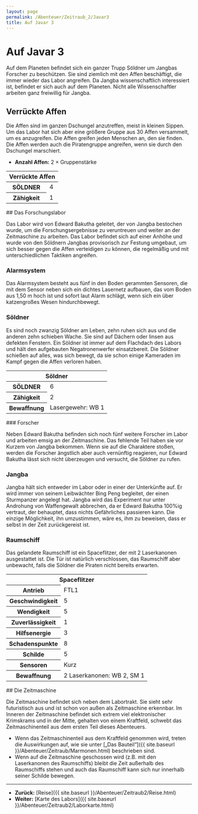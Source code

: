 ```yaml
---
layout: page
permalink: /Abenteuer/Zeitraub_2/Javar3
title: Auf Javar 3
---
```


# Auf Javar 3

Auf dem Planeten befindet sich ein ganzer Trupp Söldner um Jangbas Forscher zu beschützen. Sie sind ziemlich mit den Affen beschäftigt, die immer wieder das Labor angreifen. Da Jangba wissenschaftlich interessiert ist, befindet er sich auch auf dem Planeten. Nicht alle Wissenschaftler arbeiten ganz freiwillig für Jangba.

## Verrückte Affen

Die Affen sind im ganzen Dschungel anzutreffen, meist in kleinen Sippen. Um das Labor hat sich aber eine größere Gruppe aus 30 Affen versammelt, um es anzugreifen. Die Affen greifen jeden Menschen an, den sie finden. Die Affen werden auch die Piratengruppe angreifen, wenn sie durch den Dschungel marschiert.

- **Anzahl Affen:** 2 &times; Gruppenstärke

<table>
<thead>
<tr><th colspan="2">Verrückte Affen</th></tr>
</thead>
<tbody>
<tr><th>SÖLDNER</th><td>4</td></tr>
<tr><th>Zähigkeit</th><td>1</td></tr>
</tbody>
</table>
## Das Forschungslabor

Das Labor wird von Edward Bakutha geleitet, der von Jangba bestochen wurde, um die Forschungsergebnisse zu veruntreuen und weiter an der Zeitmaschine zu arbeiten. Das Labor befindet sich auf einer Anhöhe und wurde von den Söldnern Jangbas provisorisch zur Festung umgebaut, um sich besser gegen die Affen verteidigen zu können, die regelmäßig und mit unterschiedlichen Taktiken angreifen.

### Alarmsystem

Das Alarmsystem besteht aus fünf in den Boden gerammten Sensoren, die mit dem Sensor neben sich ein dichtes Lasernetz aufbauen, das vom Boden aus 1,50 m hoch ist und sofort laut Alarm schlägt, wenn sich ein über katzengroßes Wesen hindurchbewegt.

### Söldner

Es sind noch zwanzig Söldner am Leben, zehn ruhen sich aus und die anderen zehn schieben Wache. Sie sind auf Dächern oder linsen aus defekten Fenstern. Ein Söldner ist immer auf dem Flachdach des Labors und hält den aufgebauten Negatronenwerfer einsatzbereit. Die Söldner schießen auf alles, was sich bewegt, da sie schon einige Kameraden im Kampf gegen die Affen verloren haben.

<table>
<thead>
<tr><th colspan="2">Söldner</th></tr>
</thead>
<tbody>
<tr><th>SÖLDNER</th><td>6</td></tr>
<tr><th>Zähigkeit</th><td>2</td></tr>
<tr><th>Bewaffnung</th><td>Lasergewehr: WB 1</td></tr>
</tbody>
</table>
### Forscher

Neben Edward Bakutha befinden sich noch fünf weitere Forscher im Labor und arbeiten emsig an der Zeitmaschine. Das fehlende Teil haben sie vor Kurzem von Jangba bekommen. Wenn sie auf die Charaktere stoßen, werden die Forscher ängstlich aber auch vernünftig reagieren, nur Edward Bakutha lässt sich nicht überzeugen und versucht, die Söldner zu rufen.

### Jangba

Jangba hält sich entweder im Labor oder in einer der Unterkünfte auf. Er wird immer von seinem Leibwächter Bing Peng begleitet, der einen Sturmpanzer angelegt hat. Jangba wird das Experiment nur unter Androhung von Waffengewalt abbrechen, da er Edward Bakutha 100%ig vertraut, der behauptet, dass nichts Gefährliches passieren kann. Die einzige Möglichkeit, ihn umzustimmen, wäre es, ihm zu beweisen, dass er selbst in der Zeit zurückgereist ist.

### Raumschiff

Das gelandete Raumschiff ist ein Spaceflitzer, der mit 2 Laserkanonen ausgestattet ist. Die Tür ist natürlich verschlossen, das Raumschiff aber unbewacht, falls die Söldner die Piraten nicht bereits erwarten.

<table>
<tbody>
<tr><th colspan="2">Spaceflitzer</th></tr>
<tr><th>Antrieb</th><td>FTL1</td></tr>
<tr><th>Geschwindigkeit</th><td>5</td></tr>
<tr><th>Wendigkeit</th><td>5</td></tr>
<tr><th>Zuverlässigkeit</th><td>1</td></tr>
<tr><th>Hilfsenergie</th><td>3</td></tr>
<tr><th>Schadenspunkte</th><td>8</td></tr>
<tr><th>Schilde</th><td>5</td></tr>
<tr><th>Sensoren</th><td>Kurz</td></tr>
<tr><th>Bewaffnung</th><td>2 Laserkanonen: WB 2, SM 1</td></tr>
</tbody>
</table>
## Die Zeitmaschine

Die Zeitmaschine befindet sich neben dem Labortrakt. Sie sieht sehr futuristisch aus und ist schon von außen als Zeitmaschine erkennbar. Im Inneren der Zeitmaschine befindet sich extrem viel elektronischer Krimskrams und in der Mitte, gehalten von einem Kraftfeld, schwebt das Zeitmaschinenteil aus dem ersten Teil dieses Abenteuers.

- Wenn das Zeitmaschinenteil aus dem Kraftfeld genommen wird, treten die Auswirkungen auf, wie sie unter [&bdquo;Das Bauteil&ldquo;]({{ site.baseurl }}/Abenteuer/Zeitraub/Marmonen.html) beschrieben sind.
- Wenn auf die Zeitmaschine geschossen wird (z.B. mit den Laserkanonen des Raumschiffs) bleibt die Zeit außerhalb des Raumschiffs stehen und auch das Raumschiff kann sich nur innerhalb seiner Schilde bewegen.


***
- **Zurück:** [Reise]({{ site.baseurl }}/Abenteuer/Zeitraub2/Reise.html)
- **Weiter:** [Karte des Labors]({{ site.baseurl }}/Abenteuer/Zeitraub2/Laborkarte.html)

